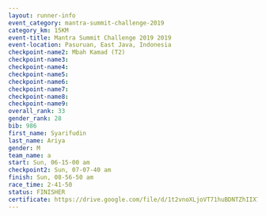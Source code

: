 ```yaml
---
layout: runner-info 
event_category: mantra-summit-challenge-2019 
category_km: 15KM 
event-title: Mantra Summit Challenge 2019 2019 
event-location: Pasuruan, East Java, Indonesia 
checkpoint-name2: Mbah Kamad (T2) 
checkpoint-name3: 
checkpoint-name4: 
checkpoint-name5: 
checkpoint-name6: 
checkpoint-name7: 
checkpoint-name8: 
checkpoint-name9: 
overall_rank: 33
gender_rank: 28
bib: 986
first_name: Syarifudin
last_name: Ariya
gender: M
team_name: a
start: Sun, 06-15-00 am
checkpoint2: Sun, 07-07-40 am
finish: Sun, 08-56-50 am
race_time: 2-41-50
status: FINISHER
certificate: https://drive.google.com/file/d/1t2vnoXLjoVT71huBDNTZhIIX7XZ1JNrn/view?usp=sharing
---
```

